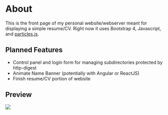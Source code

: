# About

This is the front page of my personal website/webserver meant for displaying a simple resume/CV.
Right now it uses Bootstrap 4, Javascript, and [particles.js](https://github.com/VincentGarreau/particles.js/).  

## Planned Features

* Control panel and login form for managing subdirectories protected by http-digest
* Animate Name Banner (potentially with Angular or ReactJS)
* Finish resume/CV portion of website

## Preview

![][front]

[front]: https://i.imgur.com/RPDl1q0.png
